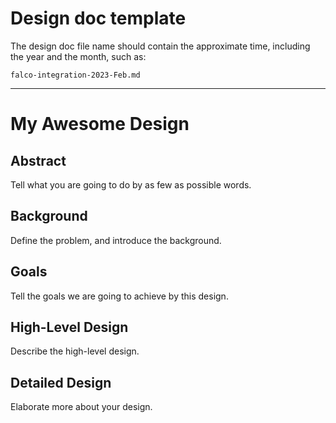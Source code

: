 # Design doc template

The design doc file name should contain the approximate time, including the year
and the month, such as:

`falco-integration-2023-Feb.md`

----

# My Awesome Design

## Abstract
Tell what you are going to do by as few as possible words.

## Background
Define the problem, and introduce the background.

## Goals
Tell the goals we are going to achieve by this design.

## High-Level Design
Describe the high-level design.

## Detailed Design
Elaborate more about your design.
